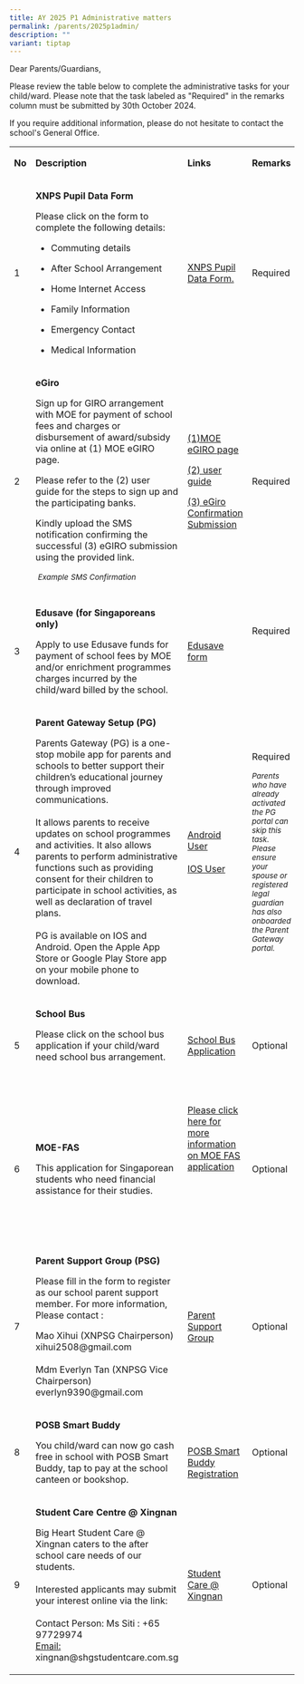 ```yaml
---
title: AY 2025 P1 Administrative matters
permalink: /parents/2025p1admin/
description: ""
variant: tiptap
---
```

<p>Dear Parents/Guardians,</p>
<p>Please review the table below to complete the administrative tasks for
your child/ward. Please note that the task labeled as "Required" in the
remarks column must be submitted by 30th October 2024.</p>
<p>If you require additional information, please do not hesitate to contact
the school's General Office.</p>
<table style="minWidth: 100px">
<colgroup>
<col>
<col>
<col>
<col>
</colgroup>
<tbody>
<tr>
<td rowspan="1" colspan="1">
<p><strong>No</strong>
</p>
</td>
<td rowspan="1" colspan="1">
<p><strong>Description</strong>
</p>
</td>
<td rowspan="1" colspan="1">
<p><strong>Links</strong>
</p>
</td>
<td rowspan="1" colspan="1">
<p><strong>Remarks</strong>
</p>
</td>
</tr>
<tr>
<td rowspan="1" colspan="1">
<p>1</p>
</td>
<td rowspan="1" colspan="1">
<p><strong>XNPS Pupil Data Form</strong>
</p>
<p>Please click on the form to complete the following details:</p>
<ul data-tight="true" class="tight">
<li>
<p>Commuting details</p>
</li>
<li>
<p>After School Arrangement</p>
</li>
<li>
<p>Home Internet Access</p>
</li>
<li>
<p>Family Information</p>
</li>
<li>
<p>Emergency Contact</p>
</li>
<li>
<p>Medical Information</p>
</li>
</ul>
</td>
<td rowspan="1" colspan="1">
<p></p>
<p><a href="https://form.gov.sg/65f24cc6a79454b49d9b1ff5" rel="noopener noreferrer nofollow" target="_blank">XNPS Pupil Data Form.</a>
</p>
</td>
<td rowspan="1" colspan="1">
<p></p>
<p>Required</p>
</td>
</tr>
<tr>
<td rowspan="1" colspan="1">
<p>2</p>
</td>
<td rowspan="1" colspan="1">
<p><strong>eGiro</strong>
</p>
<p>Sign up for GIRO arrangement with MOE for payment of school fees and charges
or disbursement of award/subsidy via online at (1)&nbsp;MOE eGIRO page.</p>
<p></p>
<p>Please refer to the&nbsp;(2) user guide&nbsp;for the steps to sign up
and the participating banks.</p>
<p></p>
<p>Kindly upload the SMS notification confirming the successful (3) eGIRO
submission using the provided link.</p>
<p></p>
<p><em>&nbsp;<sup>Example</sup> <sup>SMS Confirmation</sup></em>
</p>
</td>
<td rowspan="1" colspan="1">
<p></p>
<p></p>
<p></p>
<p><a href="https://www.moe.gov.sg/financial-matters/fees/egiro" rel="noopener noreferrer nofollow" target="_blank">(1)MOE eGIRO page</a>&nbsp;</p>
<p><a href="https://file.go.gov.sg/moeegirouserguide.pdf" rel="noopener noreferrer nofollow" target="_blank">(2) user guide</a>
</p>
<p></p>
<p></p>
<p><a href="https://go.gov.sg/xnps-egiro" rel="noopener nofollow" target="_blank">(3) eGiro Confirmation Submission</a>
</p>
<p></p>
</td>
<td rowspan="1" colspan="1">
<p></p>
<p>Required</p>
</td>
</tr>
<tr>
<td rowspan="1" colspan="1">
<p>3</p>
</td>
<td rowspan="1" colspan="1">
<p><strong>Edusave (for Singaporeans only)</strong>
</p>
<p>Apply to use Edusave funds for payment of school fees by MOE and/or enrichment
programmes charges incurred by the child/ward billed by the school.</p>
</td>
<td rowspan="1" colspan="1">
<p><a href="https://form.gov.sg/#!/5be24a1bb3f842000fdc4e59" rel="noopener noreferrer nofollow" target="_blank">Edusave form</a>
</p>
</td>
<td rowspan="1" colspan="1">
<p>Required</p>
<p>&nbsp;</p>
<p>&nbsp;</p>
</td>
</tr>
<tr>
<td rowspan="1" colspan="1">
<p>4</p>
</td>
<td rowspan="1" colspan="1">
<p><strong>Parent Gateway Setup (PG)</strong>
</p>
<p>Parents Gateway (PG) is a one-stop mobile app for parents and schools
to better support their children’s educational journey through improved
communications.
<br>
<br>It allows parents to receive updates on school programmes and activities.
It also allows parents to perform administrative functions such as providing
consent for their children to participate in school activities, as well
as declaration of travel plans.
<br>
<br>PG is available on IOS and Android. Open the Apple App Store or Google
Play Store app on your mobile phone to download.&nbsp;</p>
</td>
<td rowspan="1" colspan="1">
<p><a href="https://play.google.com/store/apps/details?id=com.moe.pgp&amp;hl=en&amp;gl=US&amp;pli=1" rel="noopener noreferrer nofollow" target="_blank">Android User</a>
<br>
<br><a href="https://apps.apple.com/sg/app/parents-gateway/id1267198708" rel="noopener noreferrer nofollow" target="_blank">IOS User</a>
</p>
</td>
<td rowspan="1" colspan="1">
<p></p>
<p>Required</p>
<p></p>
<p><em><sup>Parents who have already activated the PG portal can skip this task. Please ensure your spouse or registered legal guardian has also onboarded the Parent Gateway portal.</sup></em>
</p>
</td>
</tr>
<tr>
<td rowspan="1" colspan="1">
<p>5</p>
</td>
<td rowspan="1" colspan="1">
<p><strong>School Bus</strong>
</p>
<p>Please click on the school bus application if your child/ward need school
bus arrangement.</p>
<p>&nbsp;</p>
</td>
<td rowspan="1" colspan="1">
<p><a href="https://www.xingnanpri.moe.edu.sg/parents/schoolbus/" rel="noopener noreferrer nofollow" target="_blank">School Bus Application</a>
</p>
</td>
<td rowspan="1" colspan="1">
<p>Optional</p>
</td>
</tr>
<tr>
<td rowspan="1" colspan="1">
<p>6</p>
</td>
<td rowspan="1" colspan="1">
<p><strong>MOE-FAS</strong>
</p>
<p>This application for Singaporean students who need financial assistance
for their studies.</p>
<p></p>
<p></p>
</td>
<td rowspan="1" colspan="1">
<p><a href="https://www.xingnanpri.moe.edu.sg/parents/2025-moe-fas-application/" rel="noopener nofollow" target="_blank">Please click here for more information on MOE FAS application</a>&nbsp;</p>
<p><strong>&nbsp;</strong>
</p>
<p><strong>&nbsp;</strong>
</p>
<p>&nbsp;&nbsp;</p>
</td>
<td rowspan="1" colspan="1">
<p>Optional</p>
</td>
</tr>
<tr>
<td rowspan="1" colspan="1">
<p>7</p>
</td>
<td rowspan="1" colspan="1">
<p><strong>Parent Support Group (PSG)</strong>
</p>
<p>Please fill in the form to register as our school parent support member.
For more information, Please contact :</p>
<p>Mao Xihui (XNPSG Chairperson) <a rel="noopener noreferrer nofollow" target="_blank">xihui2508@gmail.com</a>
<br>
<br>Mdm Everlyn Tan (XNPSG Vice Chairperson) <a rel="noopener noreferrer nofollow" target="_blank">everlyn9390@gmail.com</a>&nbsp;</p>
</td>
<td rowspan="1" colspan="1">
<p><a href="https://forms.moe.edu.sg/forms/eQkZ0J" rel="noopener noreferrer nofollow" target="_blank">Parent Support Group</a>
</p>
</td>
<td rowspan="1" colspan="1">
<p>Optional</p>
</td>
</tr>
<tr>
<td rowspan="1" colspan="1">
<p>8</p>
</td>
<td rowspan="1" colspan="1">
<p><strong>POSB Smart Buddy</strong>
</p>
<p>You child/ward can now go cash free in school with POSB Smart Buddy, tap
to pay at the school canteen or bookshop.
<br>
</p>
</td>
<td rowspan="1" colspan="1">
<p>&nbsp;</p>
<p><a href="https://www.posb.com.sg/personal/deposits/bank-with-ease/posb-smart-buddy#slideToN101B7" rel="noopener noreferrer nofollow" target="_blank">POSB Smart Buddy Registration</a>
</p>
</td>
<td rowspan="1" colspan="1">
<p>Optional</p>
</td>
</tr>
<tr>
<td rowspan="1" colspan="1">
<p>9</p>
</td>
<td rowspan="1" colspan="1">
<p><strong>Student Care Centre @ Xingnan</strong>
</p>
<p>Big Heart Student Care @ Xingnan caters to the after school care needs
of our students.
<br>
<br>Interested applicants may submit your interest online via the link:
<br>
<br>Contact Person: Ms Siti : +65 97729974
<br><a href="https://cms.isomer.gov.sg/sites/moe-xingnanpri/folders/removed-pages/editPage/xingnan@shgstudentcare.com.sg" rel="noopener noreferrer nofollow" target="_blank">Email: </a>
<a rel="noopener noreferrer nofollow" target="_blank">xingnan@shgstudentcare.com.sg</a>
<br>
</p>
</td>
<td rowspan="1" colspan="1">
<p><a href="https://bigheartstudentcare.com/interest/" rel="noopener noreferrer nofollow" target="_blank">Student Care @ Xingnan</a>
</p>
</td>
<td rowspan="1" colspan="1">
<p>Optional</p>
</td>
</tr>
</tbody>
</table>
<p>&nbsp;</p>